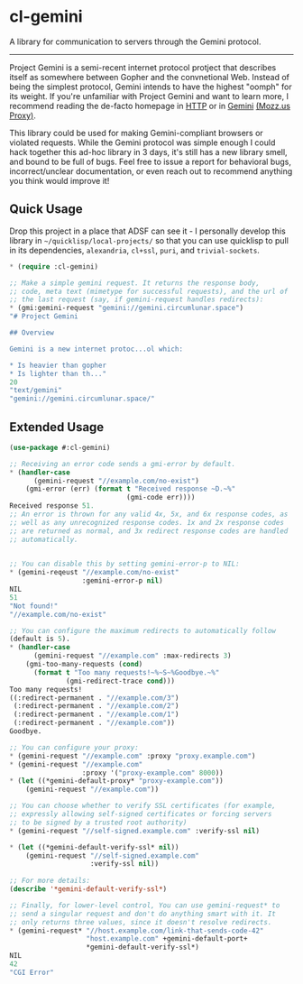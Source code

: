 # cl-gemini

A library for communication to servers through the Gemini protocol.

---

Project Gemini is a semi-recent internet protocol protject that
describes itself as somewhere between Gopher and the convnetional
Web. Instead of being the simplest protocol, Gemini intends to have
the highest "oomph" for its weight. If you're unfamiliar with Project
Gemini and want to learn more, I recommend reading the de-facto
homepage in [HTTP](https://gemini.circumlunar.space/) or in
[Gemini](gemini://gemini.circumlunar.space/) [(Mozz.us
Proxy)](https://portal.mozz.us/gemini/gemini.circumlunar.space/).

This library could be used for making Gemini-compliant browsers or
violated requests. While the Gemini protocol was simple enough I could
hack together this ad-hoc library in 3 days, it's still has a new
library smell, and bound to be full of bugs. Feel free to issue a
report for behavioral bugs, incorrect/unclear documentation, or even
reach out to recommend anything you think would improve it!

## Quick Usage

Drop this project in a place that ADSF can see it - I personally
develop this library in `~/quicklisp/local-projects/` so that you can
use quicklisp to pull in its dependencies, `alexandria`, `cl+ssl`,
`puri`, and `trivial-sockets`.

```lisp
* (require :cl-gemini)

;; Make a simple gemini request. It returns the response body,
;; code, meta text (mimetype for successful requests), and the url of
;; the last request (say, if gemini-request handles redirects):
* (gmi:gemini-request "gemini://gemini.circumlunar.space")
"# Project Gemini

## Overview

Gemini is a new internet protoc...ol which:

* Is heavier than gopher
* Is lighter than th..."
20
"text/gemini"
"gemini://gemini.circumlunar.space/"
```

## Extended Usage

```lisp
(use-package #:cl-gemini)

;; Receiving an error code sends a gmi-error by default.
* (handler-case
      (gemini-request "//example.com/no-exist")
    (gmi-error (err) (format t "Received response ~D.~%" 
                             (gmi-code err))))
Received response 51.
;; An error is thrown for any valid 4x, 5x, and 6x response codes, as
;; well as any unrecognized response codes. 1x and 2x response codes
;; are returned as normal, and 3x redirect response codes are handled
;; automatically.
      

;; You can disable this by setting gemini-error-p to NIL:
* (gemini-reqeust "//example.com/no-exist"
                  :gemini-error-p nil)
NIL
51
"Not found!"
"//example.com/no-exist"

;; You can configure the maximum redirects to automatically follow
(default is 5).
* (handler-case
      (gemini-request "//example.com" :max-redirects 3)
    (gmi-too-many-requests (cond)
      (format t "Too many requests!~%~S~%Goodbye.~%"
              (gmi-redirect-trace cond)))
Too many requests!
((:redirect-permanent . "//example.com/3")
 (:redirect-permanent . "//example.com/2")
 (:redirect-permanent . "//example.com/1")
 (:redirect-permanent . "//example.com"))
Goodbye.

;; You can configure your proxy:
* (gemini-request "//example.com" :proxy "proxy.example.com")
* (gemini-request "//example.com" 
                  :proxy '("proxy-example.com" 8000))
* (let ((*gemini-default-proxy* "proxy-example.com"))
    (gemini-request "//example.com"))

;; You can choose whether to verify SSL certificates (for example,
;; expressly allowing self-signed certificates or forcing servers
;; to be signed by a trusted root authority)
* (gemini-request "//self-signed.example.com" :verify-ssl nil)

* (let ((*gemini-default-verify-ssl* nil))
    (gemini-request "//self-signed.example.com" 
                    :verify-ssl nil))
                    
;; For more details:
(describe '*gemini-default-verify-ssl*)

;; Finally, for lower-level control, You can use gemini-request* to
;; send a singular request and don't do anything smart with it. It
;; only returns three values, since it doesn't resolve redirects.
* (gemini-request* "//host.example.com/link-that-sends-code-42"
                   "host.example.com" +gemini-default-port+
                   *gemini-default-verify-ssl*)
NIL
42
"CGI Error"
```
